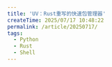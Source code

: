 ```yaml
---
title: 'UV：Rust重写的快速包管理器'
createTime: 2025/07/17 10:48:22
permalink: /article/20250717/
tags:
  - Python
  - Rust
  - Shell
---
```


[//]: # (TODO: 写一下)
